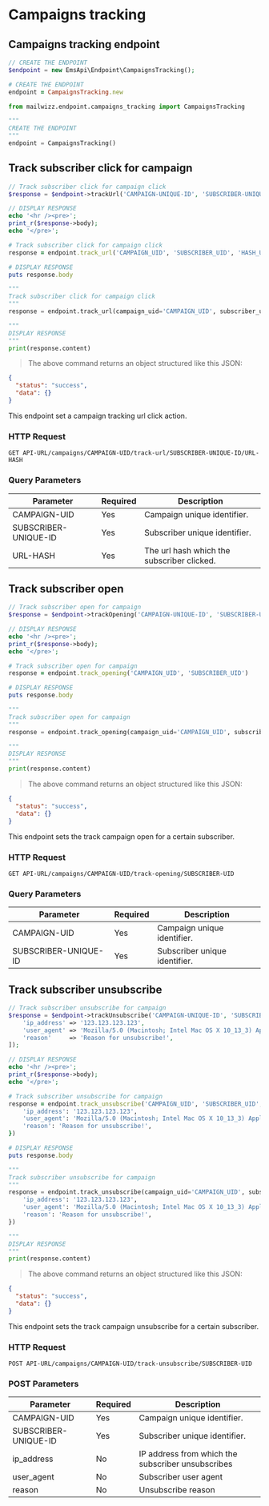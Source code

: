 # Campaigns tracking

## Campaigns tracking endpoint
```php
// CREATE THE ENDPOINT
$endpoint = new EmsApi\Endpoint\CampaignsTracking();
```

```ruby
# CREATE THE ENDPOINT
endpoint = CampaignsTracking.new
```

```python
from mailwizz.endpoint.campaigns_tracking import CampaignsTracking

"""
CREATE THE ENDPOINT
"""
endpoint = CampaignsTracking()
```

## Track subscriber click for campaign
```php
// Track subscriber click for campaign click
$response = $endpoint->trackUrl('CAMPAIGN-UNIQUE-ID', 'SUBSCRIBER-UNIQUE-ID', 'URL-HASH');

// DISPLAY RESPONSE
echo '<hr /><pre>';
print_r($response->body);
echo '</pre>';
```

```ruby
# Track subscriber click for campaign click
response = endpoint.track_url('CAMPAIGN_UID', 'SUBSCRIBER_UID', 'HASH_URL')

# DISPLAY RESPONSE
puts response.body
```

```python
"""
Track subscriber click for campaign click
"""
response = endpoint.track_url(campaign_uid='CAMPAIGN_UID', subscriber_uid='SUBSCRIBER_UID', hash_string='')

"""
DISPLAY RESPONSE
"""
print(response.content)
```
> The above command returns an object structured like this JSON:

```json
{
  "status": "success",
  "data": {}
}
```
This endpoint set a campaign tracking url click action.

### HTTP Request

`GET API-URL/campaigns/CAMPAIGN-UID/track-url/SUBSCRIBER-UNIQUE-ID/URL-HASH`

### Query Parameters

Parameter | Required | Description
--------- | ------- | -----------
CAMPAIGN-UID | Yes | Campaign unique identifier.
SUBSCRIBER-UNIQUE-ID | Yes | Subscriber unique identifier.
URL-HASH | Yes | The url hash which the subscriber clicked.

## Track subscriber open
```php 
// Track subscriber open for campaign
$response = $endpoint->trackOpening('CAMPAIGN-UNIQUE-ID', 'SUBSCRIBER-UNIQUE-ID');

// DISPLAY RESPONSE
echo '<hr /><pre>';
print_r($response->body);
echo '</pre>';
```

```ruby
# Track subscriber open for campaign
response = endpoint.track_opening('CAMPAIGN_UID', 'SUBSCRIBER_UID')

# DISPLAY RESPONSE
puts response.body
```

```python
"""
Track subscriber open for campaign
"""
response = endpoint.track_opening(campaign_uid='CAMPAIGN_UID', subscriber_uid='SUBSCRIBER_UID')

"""
DISPLAY RESPONSE
"""
print(response.content) 
```
> The above command returns an object structured like this JSON:

```json
{
  "status": "success",
  "data": {}
}
```
This endpoint sets the track campaign open for a certain subscriber.

### HTTP Request

`GET API-URL/campaigns/CAMPAIGN-UID/track-opening/SUBSCRIBER-UID`

### Query Parameters

Parameter | Required | Description
--------- | ------- | -----------
CAMPAIGN-UID | Yes | Campaign unique identifier.
SUBSCRIBER-UNIQUE-ID | Yes | Subscriber unique identifier.

## Track subscriber unsubscribe
```php 
// Track subscriber unsubscribe for campaign
$response = $endpoint->trackUnsubscribe('CAMPAIGN-UNIQUE-ID', 'SUBSCRIBER-UNIQUE-ID', [
    'ip_address' => '123.123.123.123',
    'user_agent' => 'Mozilla/5.0 (Macintosh; Intel Mac OS X 10_13_3) AppleWebKit/537.36 (KHTML, like Gecko) Chrome/63.0.3239.132 Safari/537.36',
    'reason'     => 'Reason for unsubscribe!',
]);

// DISPLAY RESPONSE
echo '<hr /><pre>';
print_r($response->body);
echo '</pre>';
```

```ruby
# Track subscriber unsubscribe for campaign
response = endpoint.track_unsubscribe('CAMPAIGN_UID', 'SUBSCRIBER_UID', {
    'ip_address': '123.123.123.123',
    'user_agent': 'Mozilla/5.0 (Macintosh; Intel Mac OS X 10_13_3) AppleWebKit/537.36 (KHTML, like Gecko) Chrome/63.0.3239.132 Safari/537.36',
    'reason': 'Reason for unsubscribe!',
})

# DISPLAY RESPONSE
puts response.body
```

```python
"""
Track subscriber unsubscribe for campaign
"""
response = endpoint.track_unsubscribe(campaign_uid='CAMPAIGN_UID', subscriber_uid='SUBSCRIBER_UID', data={
    'ip_address': '123.123.123.123',
    'user_agent': 'Mozilla/5.0 (Macintosh; Intel Mac OS X 10_13_3) AppleWebKit/537.36 (KHTML, like Gecko) Chrome/63.0.3239.132 Safari/537.36',
    'reason': 'Reason for unsubscribe!',
})

"""
DISPLAY RESPONSE
"""
print(response.content)
```
> The above command returns an object structured like this JSON:

```json
{
  "status": "success",
  "data": {}
}
```
This endpoint sets the track campaign unsubscribe for a certain subscriber.

### HTTP Request

`POST API-URL/campaigns/CAMPAIGN-UID/track-unsubscribe/SUBSCRIBER-UID`

### POST Parameters

Parameter | Required | Description
--------- | ------- | -----------
CAMPAIGN-UID | Yes | Campaign unique identifier.
SUBSCRIBER-UNIQUE-ID | Yes | Subscriber unique identifier.
ip_address | No | IP address from which the subscriber unsubscribes
user_agent | No | Subscriber user agent
reason | No | Unsubscribe reason
